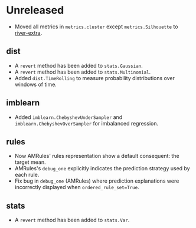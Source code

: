 # Unreleased

- Moved all metrics in `metrics.cluster` except `metrics.Silhouette` to [river-extra](https://github.com/online-ml/river-extra).

## dist

- A `revert` method has been added to `stats.Gaussian`.
- A `revert` method has been added to `stats.Multinomial`.
- Added `dist.TimeRolling` to measure probability distributions over windows of time.

## imblearn

- Added `imblearn.ChebyshevUnderSampler` and `imblearn.ChebyshevOverSampler` for imbalanced regression.

## rules

- Now AMRules' rules representation show a default consequent: the target mean.
- AMRules's `debug_one` explicitly indicates the prediction strategy used by each rule.
- Fix bug in `debug_one` (AMRules) where prediction explanations were incorrectly displayed when `ordered_rule_set=True`.

## stats

- A `revert` method has been added to `stats.Var`.
